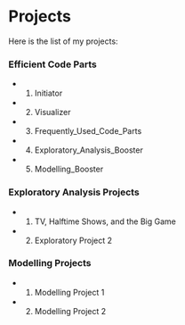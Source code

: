 # Projects
Here is the list of my projects:

### Efficient Code Parts
- 1. Initiator
- 2. Visualizer
- 3. Frequently_Used_Code_Parts
- 4. Exploratory_Analysis_Booster
- 5. Modelling_Booster

### Exploratory Analysis Projects
- 1. TV, Halftime Shows, and the Big Game
- 2. Exploratory Project 2

### Modelling Projects
- 1. Modelling Project 1
- 2. Modelling Project 2
